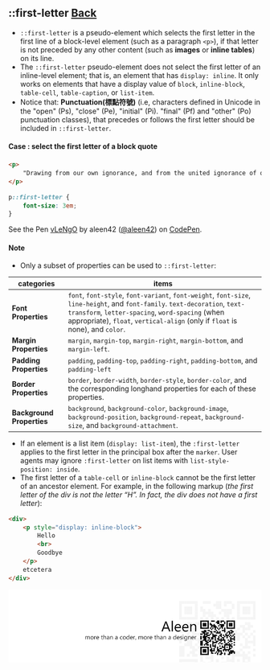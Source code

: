 ## ::first-letter [**Back**](./../pseudoClass.md)

- `::first-letter` is a pseudo-element which selects the first letter in the first line of a block-level element (such as a paragraph `<p>`), if that letter is not preceded by any other content (such as **images** or **inline tables**) on its line.
- The `::first-letter` pseudo-element does not select the first letter of an inline-level element; that is, an element that has `display: inline`. It only works on elements that have a display value of `block`, `inline-block`, `table-cell`, `table-caption`, or `list-item`.
- Notice that: **Punctuation(標點符號)** (i.e, characters defined in Unicode in the "open" (Ps), "close" (Pe), "initial" (Pi). "final" (Pf) and "other" (Po) punctuation classes), that precedes or follows the first letter should be included in `::first-letter`.

#### Case : select the first letter of a block quote

```html
<p>
    "Drawing from our own ignorance, and from the united ignorance of others (most freely and generously bestowed), we mapped out the details of the campaign with glibness and ease. At Vardö we were to purchase furs to wear and horses to ride."
</p>
```

```css
p::first-letter {
    font-size: 3em;
}
```

<p data-height="266" data-theme-id="21735" data-slug-hash="vLeNgO" data-default-tab="result" data-user="aleen42" class='codepen'>See the Pen <a href='http://codepen.io/aleen42/pen/vLeNgO/'>vLeNgO</a> by aleen42 (<a href='http://codepen.io/aleen42'>@aleen42</a>) on <a href='http://codepen.io'>CodePen</a>.</p>
<script async src="//assets.codepen.io/assets/embed/ei.js"></script>

#### Note

- Only a subset of properties can be used to `::first-letter`:

categories|items
----------|-----
**Font Properties**|`font`, `font-style`, `font-variant`, `font-weight`, `font-size`, `line-height`, and `font-family`. `text-decoration`, `text-transform`, `letter-spacing`, `word-spacing` (when appropriate), `float`, `vertical-align` (only if `float` is none), and `color`.
**Margin Properties**|`margin`, `margin-top`, `margin-right`, `margin-bottom`, and `margin-left`.
**Padding Properties**|`padding`, `padding-top`, `padding-right`, `padding-bottom`, and `padding-left`
**Border Properties**|`border`, `border-width`, `border-style`, `border-color`, and the corresponding longhand properties for each of these properties.
**Background Properties**|`background`, `background-color`, `background-image`, `background-position`, `background-repeat`, `background-size`, and `background-attachment`.

- If an element is a list item (`display: list-item`), the `:first-letter` applies to the first letter in the principal box after the `marker`. User agents may ignore `:first-letter` on list items with `list-style-position: inside`.
- The first letter of a `table-cell` or `inline-block` cannot be the first letter of an ancestor element. For example, in the following markup (*the first letter of the div is not the letter “H”. In fact, the div does not have a first letter*):

```html
<div>
    <p style="display: inline-block">
        Hello
        <br>
        Goodbye
    </p> 
    etcetera
</div>
```



<a href="http://aleen42.github.io/" target="_blank" ><img src="./../../../pic/tail.gif"></a>